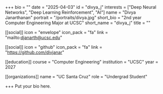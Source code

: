 +++
bio = ""
date = "2025-04-03"
id = "divya_j"
interests = ["Deep Neural Networks", "Deep Learning Reinforcement", "AI"]
name = "Divya Janarthanan"
portrait = "/portraits/divya.jpg"
short_bio = "2nd year Computer Engineering Major at UCSC"
short_name = "divya_j"
title = ""

[[social]]
    icon = "envelope"
    icon_pack = "fa"
    link = "mailto:djanarth@ucsc.edu"

[[social]]
    icon = "github"
    icon_pack = "fa"
    link = "https://github.com/divjanar"

[[education]]
    course = "Computer Engineering"
    institution = "UCSC"
    year = 2027

[[organizations]]
    name = "UC Santa Cruz"
    role = "Undergrad Student"

+++
Put your bio here.
